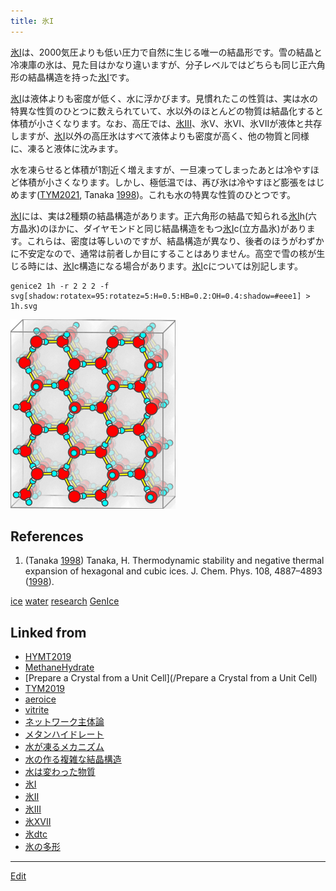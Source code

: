 ```yaml
---
title: 氷I
---
```

[氷I](/氷I)は、2000気圧よりも低い圧力で自然に生じる唯一の結晶形です。雪の結晶と冷凍庫の氷は、見た目はかなり違いますが、分子レベルではどちらも同じ正六角形の結晶構造を持った[氷I](/氷I)です。

[氷I](/氷I)は液体よりも密度が低く、水に浮かびます。見慣れたこの性質は、実は水の特異な性質のひとつに数えられていて、水以外のほとんどの物質は結晶化すると体積が小さくなります。なお、高圧では、[氷III](/氷III)、氷V、氷VI、氷VIIが液体と共存しますが、[氷I](/氷I)以外の高圧氷はすべて液体よりも密度が高く、他の物質と同様に、凍ると液体に沈みます。

水を凍らせると体積が1割近く増えますが、一旦凍ってしまったあとは冷やすほど体積が小さくなります。しかし、極低温では、再び氷は冷やすほど膨張をはじめます([TYM2021](/TYM2021), Tanaka [1998](/1998))。これも水の特異な性質のひとつです。

[氷I](/氷I)には、実は2種類の結晶構造があります。正六角形の結晶で知られる[氷I](/氷I)h(六方晶氷)のほかに、ダイヤモンドと同じ結晶構造をもつ[氷I](/氷I)c(立方晶氷)があります。これらは、密度は等しいのですが、結晶構造が異なり、後者のほうがわずかに不安定なので、通常は前者しか目にすることはありません。高空で雪の核が生じる時には、[氷I](/氷I)c構造になる場合があります。[氷I](/氷I)cについては別記します。

```
genice2 1h -r 2 2 2 -f svg[shadow:rotatex=95:rotatez=5:H=0.5:HB=0.2:OH=0.4:shadow=#eee1] > 1h.svg
```

![ice1h](/img/ice1h.png)

## References

1. (Tanaka [1998](/1998)) Tanaka, H. Thermodynamic stability and negative thermal expansion of hexagonal and cubic ices. J. Chem. Phys. 108, 4887–4893 ([1998](/1998)).

[ice](/ice) [water](/water) [research](/research) [GenIce](/GenIce)


## Linked from

* [HYMT2019](/HYMT2019)
* [MethaneHydrate](/MethaneHydrate)
* [Prepare a Crystal from a Unit Cell](/Prepare a Crystal from a Unit Cell)
* [TYM2019](/TYM2019)
* [aeroice](/aeroice)
* [vitrite](/vitrite)
* [ネットワーク主体論](/ネットワーク主体論)
* [メタンハイドレート](/メタンハイドレート)
* [水が凍るメカニズム](/水が凍るメカニズム)
* [水の作る複雑な結晶構造](/水の作る複雑な結晶構造)
* [水は変わった物質](/水は変わった物質)
* [氷I](/氷I)
* [氷II](/氷II)
* [氷III](/氷III)
* [氷XVII](/氷XVII)
* [氷dtc](/氷dtc)
* [氷の多形](/氷の多形)


----

[Edit](https://github.com/vitroid/vitroid.github.io/edit/master/MD/氷I.md)

